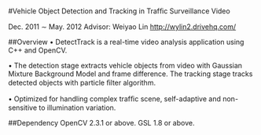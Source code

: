 #Vehicle Object Detection and Tracking in Trafﬁc Surveillance Video

Dec. 2011 ∼ May. 2012
Advisor: Weiyao Lin http://wylin2.drivehq.com/

##Overview
• DetectTrack is a real-time video analysis application using C++ and OpenCV.

• The detection stage extracts vehicle objects from video with Gaussian Mixture Background Model and frame difference. The
tracking stage tracks detected objects with particle ﬁlter algorithm.

• Optimized for handling complex trafﬁc scene, self-adaptive and non-sensitive to illumination variation.

##Dependency
OpenCV 2.3.1 or above. GSL 1.8 or above.

